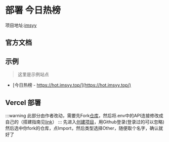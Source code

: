 # 部署 今日热榜
项目地址:[imsyy](https://github.com/imsyy/DailyHot/)
## 官方文档

## 示例

> 这里是示例站点

- [今日热榜 - https://hot.imsyy.top/](https://hot.imsyy.top/)


## Vercel 部署

:::warning
此部分由作者改动，需要先Fork[仓库](https://github.com/imsyy/DailyHot/)，然后将.env中的API连接修改成自己的（搭建指南见[link](./deploy-8)）
:::
先进入[创建项目](https://vercel.com/new)，用Github登录(登录过的可以忽略)\
然后选中你fork的仓库，点Import，然后类型选择Other，随便取个名字，确认就好了